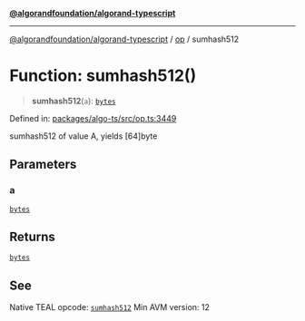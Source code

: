[**@algorandfoundation/algorand-typescript**](../../README.md)

***

[@algorandfoundation/algorand-typescript](../../README.md) / [op](../README.md) / sumhash512

# Function: sumhash512()

> **sumhash512**(`a`): [`bytes`](../../index/type-aliases/bytes.md)

Defined in: [packages/algo-ts/src/op.ts:3449](https://github.com/algorandfoundation/puya-ts/blob/main/packages/algo-ts/src/op.ts#L3449)

sumhash512 of value A, yields [64]byte

## Parameters

### a

[`bytes`](../../index/type-aliases/bytes.md)

## Returns

[`bytes`](../../index/type-aliases/bytes.md)

## See

Native TEAL opcode: [`sumhash512`](https://dev.algorand.co/reference/algorand-teal/opcodes#sumhash512)
Min AVM version: 12
